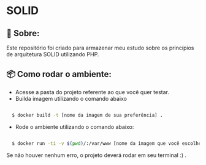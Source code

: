 # SOLID

## 📜 Sobre:

Este repositório foi criado para armazenar meu estudo sobre os princípios de arquitetura SOLID utilizando PHP.

## 📦 Como rodar o ambiente:

* Acesse a pasta do projeto referente ao que você quer testar.
* Builda imagem utilizando o comando abaixo

```bash

  $ docker build -t [nome da imagem de sua preferência] .

```

* Rode o ambiente utilizando o comando abaixo:

```bash

  $ docker run -ti -v $(pwd)/:/var/www [nome da imagem que você escolheu para buildar] 

```

Se não houver nenhum erro, o projeto deverá rodar em seu terminal :) .
